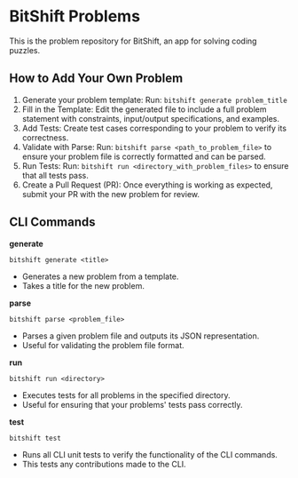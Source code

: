 # BitShift Problems
This is the problem repository for BitShift, an app for solving coding puzzles.

## How to Add Your Own Problem

1. Generate your problem template:
   Run: `bitshift generate problem_title`
2. Fill in the Template:
   Edit the generated file to include a full problem statement with constraints, input/output specifications, and examples.
3. Add Tests:
   Create test cases corresponding to your problem to verify its correctness.
4. Validate with Parse:
   Run: `bitshift parse <path_to_problem_file>` to ensure your problem file is correctly formatted and can be parsed.
5. Run Tests:
   Run: `bitshift run <directory_with_problem_files>` to ensure that all tests pass.
6. Create a Pull Request (PR):
   Once everything is working as expected, submit your PR with the new problem for review.


## CLI Commands

**generate**

`bitshift generate <title>`
- Generates a new problem from a template.
- Takes a title for the new problem.

**parse**

`bitshift parse <problem_file>`
- Parses a given problem file and outputs its JSON representation.
- Useful for validating the problem file format.

**run**

`bitshift run <directory>`
- Executes tests for all problems in the specified directory.
- Useful for ensuring that your problems' tests pass correctly.

**test**

`bitshift test`
- Runs all CLI unit tests to verify the functionality of the CLI commands.
- This tests any contributions made to the CLI.
